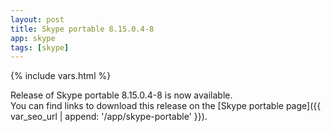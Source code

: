 ```yaml
---
layout: post
title: Skype portable 8.15.0.4-8
app: skype
tags: [skype]
---
```

{% include vars.html %}

Release of Skype portable 8.15.0.4-8 is now available.<br />
You can find links to download this release on the [Skype portable page]({{ var_seo_url | append: '/app/skype-portable' }}).